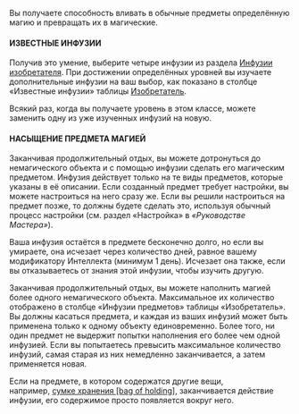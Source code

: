 Вы получаете способность вливать в обычные предметы определённую магию и превращать их в магические.

#### ИЗВЕСТНЫЕ ИНФУЗИИ

Получив это умение, выберите четыре инфузии из раздела [Инфузии изобретателя](https://dnd.su/class/137-artificer/#infusions). При достижении определённых уровней вы изучаете дополнительные инфузии на ваш выбор, как показано в столбце «Известные инфузии» таблицы [Изобретатель](https://dnd.su/class/137-artificer/#artificer).

Всякий раз, когда вы получаете уровень в этом классе, можете заменить одну из уже изученных инфузий на новую.

#### НАСЫЩЕНИЕ ПРЕДМЕТА МАГИЕЙ

Заканчивая продолжительный отдых, вы можете дотронуться до немагического объекта и с помощью инфузии сделать его магическим предметом. Инфузия действует только на те виды предметов, которые указаны в её описании. Если созданный предмет требует настройки, вы можете настроиться на него сразу же. Если вы решили настроиться на предмет позже, то должны будете сделать это, используя обычный процесс настройки (см. раздел «Настройка» в _«Руководстве Мастера»_).

Ваша инфузия остаётся в предмете бесконечно долго, но если вы умираете, она исчезает через количество дней, равное вашему модификатору Интеллекта (минимум 1 день). Исчезает она также, если вы отказываетесь от знания этой инфузии, чтобы изучить другую.

Заканчивая продолжительный отдых, вы можете наполнить магией более одного немагического объекта. Максимальное их количество отображено в столбце «Инфузии предметов» таблицы «Изобретатель». Вы должны касаться предмета, и каждая из ваших инфузий может быть применена только к одному объекту единовременно. Более того, ни один предмет не выдержит попытки наполнения его более чем одной инфузией. Если вы попытаетесь превысить максимальное количество инфузий, самая старая из них немедленно заканчивается, а затем применяется новая.

Если на предмете, в котором содержатся другие вещи, например, [сумке хранения [bag of holding]](https://dnd.su/items/227-bag_of_holding/), заканчивается действие инфузии, его содержимое просто появляется вокруг него.